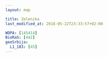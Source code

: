 ```yaml
---
layout: map

title: Zelenika
last_modified_at: 2018-05-22T23:33:57+02:00

WDPA: [145414]
BioRaS: [442]
geoSrbija:
  L1_183: [45]
---
```

